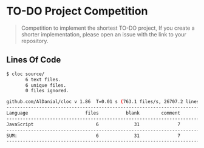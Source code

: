 # TO-DO Project Competition

> Competition to implement the shortest TO-DO project, If you create a shorter implementation, please open an issue with the link to your repository.

## Lines Of Code

```bash
$ cloc source/
       6 text files.
       6 unique files.
       0 files ignored.

github.com/AlDanial/cloc v 1.86  T=0.01 s (763.1 files/s, 26707.2 lines/s)
-------------------------------------------------------------------------------
Language                     files          blank        comment           code
-------------------------------------------------------------------------------
JavaScript                       6             31              7            172
-------------------------------------------------------------------------------
SUM:                             6             31              7            172
-------------------------------------------------------------------------------
```
